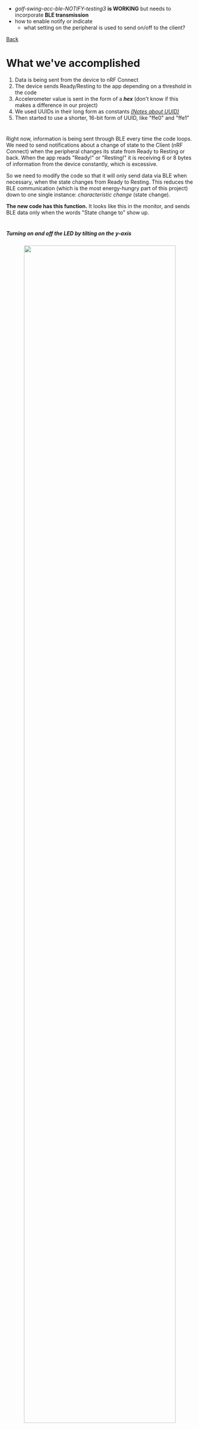 - _golf-swing-acc-ble-NOTIFY-testing3_ **is WORKING** but needs to incorporate **BLE transmission**
- how to enable notify or indicate
    - what setting on the peripheral is used to send on/off to the client?

[Back](activity.md#summary-so-far)

# What we've accomplished

1. Data is being sent from the device to nRF Connect
2. The device sends Ready/Resting to the app depending on a threshold in the code
3. Accelerometer value is sent in the form of a **_hex_** (don't know if this makes a difference in our project)
4. We used UUIDs in their long form as constants [_(Notes about UUID)_](activity.md#uuid-info)
5. Then started to use a shorter, 16-bit form of UUID, like "ffe0" and "ffe1"

#

Right now, information is being sent through BLE every time the code loops.
We need to send notifications about a change of state to the Client (nRF Connect) when the peripheral changes its state from Ready to Resting or back.
When the app reads "Ready!" or "Resting!" it is receiving 6 or 8 bytes of information from the device constantly, which is excessive. 

So we need to modify the code so that it will only send data via BLE when necessary, when the state changes from Ready to Resting.
This reduces the BLE communication (which is the most energy-hungry part of this project) down to one single instance: _characteristic change_ (state change). 

**The new code has this function.** It looks like this in the monitor, and sends BLE data only when the words "State change to" show up.
#

##### Turning on and off the LED by tilting on the y-axis
  <p align="center"><img src="images/stateshanges.gif"  width="90%"></p>

#

So we need to enable Notify functionality (or Indicate) so that we can send the data once and be done until the state changes again.

**Updating a characteristic.** 
When Y-axis, `y < -0.85`, changes from True to False or back, this is the moment to send BLE data and nothing else, to save on BLE energy. _We now need to adopt this energy-saving code._

**Notify or Indicate.** 
(Here's something from [ArduinoBLE Reference](https://www.arduino.cc/en/Reference/ArduinoBLE))
Think of this as _Sender_ and _Reader_. 
ArduinoBLESense device is the _sender_, or Peripheral. 
When a reading changes, the nRF Connect app is going to be the _reader_, or Client.
The model BLE uses is known as a "publish-and-subscribe" model.

#

#### Responding to a state change
We're going to try to enable one element of the BLE functionality which will send a notification only when the state changes.
The code will send a change of state notification when it happens, which can then be held in the nRF Connect app until the next update.

This **_pseudo code_** should transform into a function that updates the current readyState every half-second, using incremental millis() or clock every 500ms. 
In the loop it will check whether the state has changed, and if it did, it will send a Notify to BLE with `blenotify(notifyBit)`. 
_Going to need to learn to code a function now._ 

##### State change: (pseudo code)
```
resting = state("Resting");
ready = state("Ready");
earlier = now;
now = update.state();        // returns "Ready" or "Resting"

if ( now !== earlier ) {     // if state has now changed
    if (now == resting) {    // and is now Resting
        beep(low);           // then beep low for new Resting state
        notifyBit = 0;
        }
    else if (now == ready) {
        beep(high);          // otherwise beep high for new Ready state
        notifyBit = 1;
        }
    blenotify(notifyBit);    // sends BIT to BLE "descriptor" (or something)
    }

else {
    pass;                    // now == earlier, so no state change
    }

earlier=now;                 // update earlier state with now state

```
#
_Going to need to learn to code a function now._

We're going to modify _golf-swing-acc-ble_ (now **_golf-swing-acc-ble-NOTIFY_**), and include the code that will notify the Client of a state change. 
We can see this in "Client Characteristic Configuration" or UUID "0x2902".

- First, disengage the loop to print to the Serial port so we can just see whether our function was called.
- Maybe print "Ready" just using _print_ so it doesn't scroll down
- And for testing, put a delay() in to only loop a few times a second. 
- Call the function every half second, so use `if millis(500)`


#

Need to simplify the code.
What is the purpose?
Club is in Resting state, so halt all things for one second.
When it's in resting state, there is a delay before checking for its state again.

First things first.
Club is in the bag, getting rattled around. 
Resting state, but pops into Ready state sometimes. 
If it pops into Ready state, then we should verify that it's in Ready state
and not just bouncing around.
Resting state has to exist for most of two seconds.
(Or, Ready state needs to coordinate with the GYRO right at that moment.)
But checking 'nowstate' and 'earlier' isn't enough.
Need to compare 'nowstate' to 'earlier' and 'muchearlier' also.
Basically, `if nowstate == laststate == earlier == muchearlier {no state change}`.
If nowstate is Resting then delay two seconds to check again.

```
setup loop() {
    nowstate = laststate = earlier = muchearlier = false;
void loop() {
    read_the_y_axis();
    if (y > -.85) {
        readystate = true;
        do stuff;
        do gyro stuff etc;
        }
        else {
            Serial.print("Resting...");
            // triple-check if still Resting
            readystate = false;
            muchearlier = earlier;
            earlier = laststate;
            laststate = nowstate;
            if (nowstate == muchearlier) {
                nowstate = laststate = earlier = muchearlier = false; // was just a bounce
                nostatechange = true; // still Resting
                delay(2000); // because resting
                }
if !readystate {
    Serial.print("Resting ");
    Serial.println(y);
    }
    else {
        pass; // Serial.print("Ready!");
    }
 
    


```



#

#

#

#
Here's the [FORUM for Arduino.](https://forum.arduino.cc/c/using-arduino/programming-questions/20)
- COPY HIS CODE

Go through entire process this user did implementing Notify/Indicate. **However this is developed, it's going to need CCCP, whatever that is.** 
- [(link to question) Set CCCD value](https://forum.arduino.cc/t/feature-request-option-to-set-cccd-value/919852)
- [(link to question) Notify/Indicate](https://forum.arduino.cc/t/notifications-and-indications-disabled-nrf-connect/915757)

He's discussing the nRF Connect functionality with Notify and Indicate. Also refers to video mentioned here about [BLE on Arduino](https://youtu.be/osneajf7Xkg) which shows some detail about Server/Client and characteristics
  - In this he mentions "BLE2902" _(figuring that out next)_ 
  - In nRF Connect shows up as "0x2902"

#
## Try the code

#

This should be coordinated like turning on and off the LED. 
The LED is literally turned on repeatedly through the loop. 
**We need to turn the LED on or off only when a change of state has been noticed.**
But use Notify/Indicate to get this to happen. 
Check the "2902" thing. `00` is off and `01` is on.
Obviously, rotating the y-axis is what makes this change happen.



#

### State Change info

**Important to enable Notify for Change of State**

One of the future modifications needs to be utilizing the BLE code that features **state change only** notifications, so that nRF only receives one-time signal that the state has changed between Ready and Resting, rather than as it is now, which always prints its state to BLE. 

**Now that state changes can be sent to the smartphone, try to turn its flashlight on/off with the signal!**
What we want to do for this project is to read information from the sensor and then get the phone app to act upon the capabilities of the phone, such as turning on a flashight or beeping. 
While the flashlight functionality won't be used in the end, that solution is crucial for when we're trying to get the phone to chirp good/bad golf swings. 
- There is a difference between constantly notifying about the state and simply notifying about a state change.
- Notifying only about a state change will be helpful to eliminate unnecessary BLE communication. 
- Checking a state change can happen less frequently than the device baud rate, so we don't get bounces of the states due to natural movement. 
  - For example, during its transition to a new state the LED lit very briefly, flashing the previous state of the LED. It looked like a bounce.

#
- There may be BLE-specific code that transmits _only_ when there's a state change, and could shorten this entirely, but for now I built it into this code. Is there a way for the client to ask the peripheral whether the state has changed? Maybe. But how frequently and how much power consumption. Of course, the peripheral could ignore requests for update as well. Unless there's another way to think about this, I don't think this matters much. No savings of effort or energy.
- Another way to look at this is by doing a check on **whether the states match** on the peripheral and client, and if it doesn't, to update the client, although it might require more communication between devices.


#
Flashlight:
- When the state goes from 0 to 1, I want the phone's flashlight to turn on. When it goes from 1 to 0, should turn off.
- More directly, state change into and out of Ready/Resting states. If `y < -.85` then turn on the flashlight on my phone!

#







```
update.state();               // returns "Ready" or "Resting"
    millis++1;
    if millis !== 1000 {      // adjust for latency
        pass;
        }
        else if ( y < -0.85 ) {
            return "Resting";
            }
        else if { 
            return "Ready"
            }
        }
      

```
#
#
#

#
#
#
(Trying to use multiple time increments but probably simpler is better intead.)

Here, I want to check if the current Ready state is True, and if it was also true for the last 2.5 seconds.
```
float y;                        // accelerometer y-axis
int millis;                     // integer number of millis up to 2500
bool readyState( a, b, c, d, e, f );  // save the past states as "Resting" (when first powered up)
bool stateChanged;               // state is consistent for 2.5 seconds

readyState ( a, b, c, d, e, f ) = False;  // all "Resting" until it isn't

millis ++1;                     // or use clock function
if millis == 500 {
    e = d; d = c; c = b; b = a; // shift array up by 500ms increment (need to use readyState(x))
    if (y < -0.85) {            // check for readyState
        a = False;              // readyState
        }
        else { 
        a = True;               // now the array has a new value
        }

        if ( a == c == e ) {            // for now, 800ms, 1200ms, 2000ms
          stateChanged = False;         // no change in state
          millis++1;                    // increment by 1ms, (or change to clock-check function)
          }
          else if ( b == c == e ) {     // a is different now
            stateChanged = True;
            millis = 0;
            }

    if stateChanged {
      SEND NOTIFY;
      }



create function update();       // create prototype function
  
if ( millis == 500 ) {          // has it been 500 millis since last update
  update();                     // 500 x 5 = 2500 millis
  }                             // else don't do update

```

#
#
#

#
#
#
